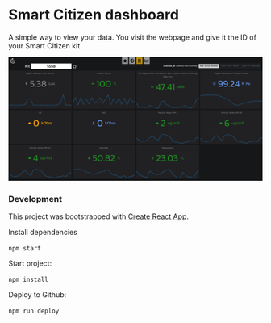 # Smart Citizen dashboard

A simple way to view your data. You visit the webpage and give it the ID of your Smart Citizen kit

![Screenshot](public/2019-02-08_12-06-04.png)



### Development

This project was bootstrapped with [Create React App](https://github.com/facebookincubator/create-react-app).

Install dependencies

`npm start`

Start project:

`npm install`

Deploy to Github:

`npm run deploy`
